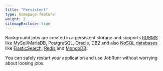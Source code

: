 ```yaml
---
title: "Persistent"
type: homepage-feature
weight: 2
sitemapExclude: true
---
```

Background jobs are created in a persistent storage and supports [RDBMS](documentation/installation/storage#sql-databases) like MySql/MariaDB, PostgreSQL, Oracle, DB2 and also [NoSQL databases](documentation/installation/storage#nosql-databases) like [ElasticSearch](https://www.elastic.co/elasticsearch/), [Redis](https://redis.io/) and [MongoDB](https://www.mongodb.com/).

You can safely restart your application and use JobRunr without worrying about loosing jobs.